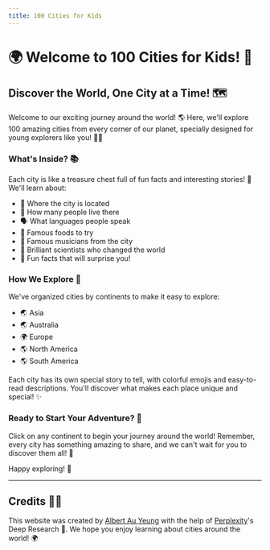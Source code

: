```yaml
---
title: 100 Cities for Kids
---
```


# 🌍 Welcome to 100 Cities for Kids! 🎉

## Discover the World, One City at a Time! 🗺️

Welcome to our exciting journey around the world! 🌎 Here, we'll explore 100 amazing cities from every corner of our planet, specially designed for young explorers like you! 🧒👧

### What's Inside? 📚

Each city is like a treasure chest full of fun facts and interesting stories! 🎁 We'll learn about:

- 📍 Where the city is located
- 👫 How many people live there
- 🗣️ What languages people speak
- 🍜 Famous foods to try
- 🎵 Famous musicians from the city
- 🔬 Brilliant scientists who changed the world
- 🤔 Fun facts that will surprise you!

### How We Explore 🚀

We've organized cities by continents to make it easy to explore:
- 🌏 Asia
- 🌏 Australia
- 🌍 Europe
- 🌎 North America
- 🌎 South America

Each city has its own special story to tell, with colorful emojis and easy-to-read descriptions. You'll discover what makes each place unique and special! ✨

### Ready to Start Your Adventure? 🎒

Click on any continent to begin your journey around the world! Remember, every city has something amazing to share, and we can't wait for you to discover them all! 🌟

Happy exploring! 🧭

---

## Credits 👨‍💻

This website was created by [Albert Au Yeung](https://ayeung.dev) with the help of [Perplexity](https://perplexity.ai)'s Deep Research 🤖. We hope you enjoy learning about cities around the world! 🌍
